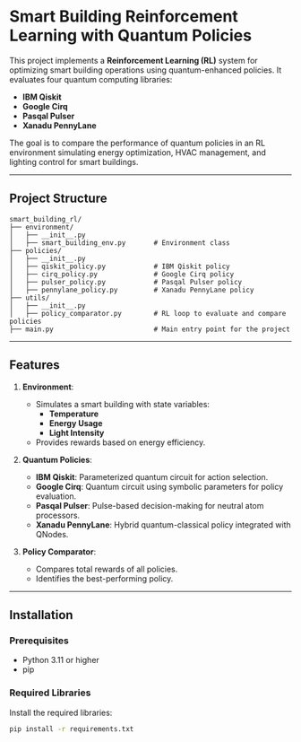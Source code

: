 # Smart Building Reinforcement Learning with Quantum Policies

This project implements a **Reinforcement Learning (RL)** system for optimizing smart building operations using quantum-enhanced policies. It evaluates four quantum computing libraries:
- **IBM Qiskit**
- **Google Cirq**
- **Pasqal Pulser**
- **Xanadu PennyLane**

The goal is to compare the performance of quantum policies in an RL environment simulating energy optimization, HVAC management, and lighting control for smart buildings.

---

## **Project Structure**
```
smart_building_rl/
├── environment/
│   ├── __init__.py
│   ├── smart_building_env.py       # Environment class
├── policies/
│   ├── __init__.py
│   ├── qiskit_policy.py            # IBM Qiskit policy
│   ├── cirq_policy.py              # Google Cirq policy
│   ├── pulser_policy.py            # Pasqal Pulser policy
│   ├── pennylane_policy.py         # Xanadu PennyLane policy
├── utils/
│   ├── __init__.py
│   ├── policy_comparator.py        # RL loop to evaluate and compare policies
├── main.py                         # Main entry point for the project
```
---

## **Features**
1. **Environment**:
   - Simulates a smart building with state variables:
     - **Temperature**
     - **Energy Usage**
     - **Light Intensity**
   - Provides rewards based on energy efficiency.

2. **Quantum Policies**:
   - **IBM Qiskit**: Parameterized quantum circuit for action selection.
   - **Google Cirq**: Quantum circuit using symbolic parameters for policy evaluation.
   - **Pasqal Pulser**: Pulse-based decision-making for neutral atom processors.
   - **Xanadu PennyLane**: Hybrid quantum-classical policy integrated with QNodes.

3. **Policy Comparator**:
   - Compares total rewards of all policies.
   - Identifies the best-performing policy.

---

## **Installation**

### **Prerequisites**
- Python 3.11 or higher
- pip

### **Required Libraries**
Install the required libraries:
```bash
pip install -r requirements.txt
